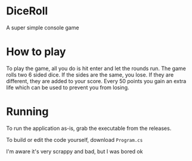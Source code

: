 # DiceRoll
A super simple console game

# How to play

To play the game, all you do is hit enter and let the rounds run. 
The game rolls two 6 sided dice. If the sides are the same, you lose. If they are different, they are added to your score.
Every 50 points you gain an extra life which can be used to prevent you from losing.

# Running

To run the application as-is, grab the executable from the releases.

To build or edit the code yourself, download `Program.cs`

I'm aware it's very scrappy and bad, but I was bored ok 
